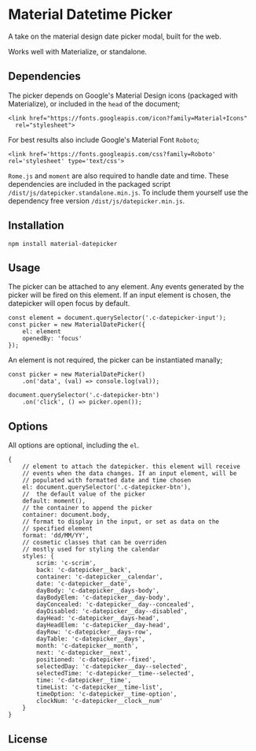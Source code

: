Material Datetime Picker
===

A take on the material design date picker modal, built for the web.

Works well with Materialize, or standalone.

## Dependencies

The picker depends on Google's Material Design icons (packaged with Materialize), or included in the `head` of the document;

    <link href="https://fonts.googleapis.com/icon?family=Material+Icons"
      rel="stylesheet">

For best results also include Google's Material Font `Roboto`;

    <link href='https://fonts.googleapis.com/css?family=Roboto' rel='stylesheet' type='text/css'>

`Rome.js` and `moment` are also required to handle date and time. These dependencies are included in the packaged script `/dist/js/datepicker.standalone.min.js`.  To include them yourself use the dependency free version `/dist/js/datepicker.min.js`.

## Installation

    npm install material-datepicker

## Usage

The picker can be attached to any element. Any events generated by the picker will be fired on this element. If an input element is chosen, the datepicker will open focus by default.
    
    const element = document.querySelector('.c-datepicker-input');
    const picker = new MaterialDatePicker({
        el: element
        openedBy: 'focus'
    });


An element is not required, the picker can be instantiated manally;

    const picker = new MaterialDatePicker()
        .on('data', (val) => console.log(val));
        
    document.querySelector('.c-datepicker-btn')
        .on('click', () => picker.open());        


## Options
    
All options are optional, including the `el`.

    {
        // element to attach the datepicker. this element will receive 
        // events when the data changes. If an input element, will be 
        // populated with formatted date and time chosen
        el: document.querySelector('.c-datepicker-btn'),
        //  the default value of the picker
        default: moment(),
        // the container to append the picker
        container: document.body,
        // format to display in the input, or set as data on the 
        // specified element
        format: 'dd/MM/YY',        
        // cosmetic classes that can be overriden
        // mostly used for styling the calendar
        styles: {
            scrim: 'c-scrim',
            back: 'c-datepicker__back',
            container: 'c-datepicker__calendar',
            date: 'c-datepicker__date',
            dayBody: 'c-datepicker__days-body',
            dayBodyElem: 'c-datepicker__day-body',
            dayConcealed: 'c-datepicker__day--concealed',
            dayDisabled: 'c-datepicker__day--disabled',
            dayHead: 'c-datepicker__days-head',
            dayHeadElem: 'c-datepicker__day-head',
            dayRow: 'c-datepicker__days-row',
            dayTable: 'c-datepicker__days',
            month: 'c-datepicker__month',
            next: 'c-datepicker__next',
            positioned: 'c-datepicker--fixed',
            selectedDay: 'c-datepicker__day--selected',
            selectedTime: 'c-datepicker__time--selected',
            time: 'c-datepicker__time',
            timeList: 'c-datepicker__time-list',
            timeOption: 'c-datepicker__time-option',
            clockNum: 'c-datepicker__clock__num'
        }        
    }

## License

